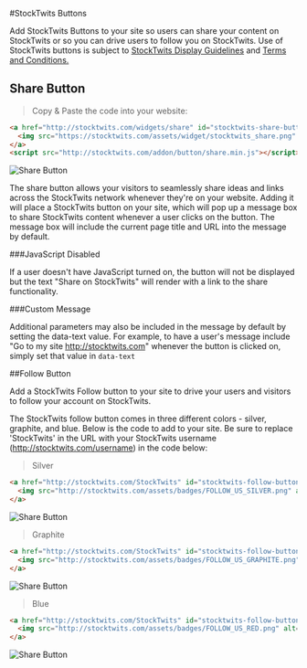 #StockTwits Buttons

Add StockTwits Buttons to your site so users can share your content on StockTwits or so you can drive users to follow
you on StockTwits. Use of StockTwits buttons is subject to [StockTwits Display Guidelines](#content-display-requirements)
and [Terms and Conditions.](#terms-amp-conditions)

## Share Button

> Copy & Paste the code into your website:

```html
<a href="http://stocktwits.com/widgets/share" id="stocktwits-share-button">
  <img src="https://stocktwits.com/assets/widget/stocktwits_share.png" alt="Share on StockTwits"/>
</a>
<script src="http://stocktwits.com/addon/button/share.min.js"></script>
```

![Share Button](https://stocktwits.com/images/widget/stocktwits_share.png)

The share button allows your visitors to seamlessly share ideas and links across the StockTwits network whenever
they're on your website. Adding it will place a StockTwits button on your site, which will pop up a message box to
share StockTwits content whenever a user clicks on the button. The message box will include the current page title and
URL into the message by default.

###JavaScript Disabled

If a user doesn't have JavaScript turned on, the button will not be displayed but the text "Share on StockTwits" will
render with a link to the share functionality.

###Custom Message

Additional parameters may also be included in the message by default by setting the data-text value. For example, to
have a user's message include "Go to my site http://stocktwits.com" whenever the button is clicked on, simply set that
value in `data-text`

##Follow Button

Add a StockTwits Follow button to your site to drive your users and visitors to follow your account on StockTwits.

The StockTwits follow button comes in three different colors - silver, graphite, and blue. Below is the code to add to
your site. Be sure to replace 'StockTwits' in the URL with your StockTwits username (http://stocktwits.com/username) in
the code below:

> Silver

```html
<a href="http://stocktwits.com/StockTwits" id="stocktwits-follow-button">
  <img src="http://stocktwits.com/assets/badges/FOLLOW_US_SILVER.png" alt="Follow Us on StockTwits"/>
</a>
```

![Share Button](http://stocktwits.com/assets/badges/FOLLOW_US_SILVER.png)

> Graphite

```html
<a href="http://stocktwits.com/StockTwits" id="stocktwits-follow-button">
  <img src="http://stocktwits.com/assets/badges/FOLLOW_US_GRAPHITE.png" alt="Follow Us on StockTwits"/>
</a>
```

![Share Button](http://stocktwits.com/assets/badges/FOLLOW_US_GRAPHITE.png)

> Blue

```html
<a href="http://stocktwits.com/StockTwits" id="stocktwits-follow-button">
  <img src="http://stocktwits.com/assets/badges/FOLLOW_US_RED.png" alt="Follow Us on StockTwits"/>
</a>
```

![Share Button](http://stocktwits.com/assets/badges/FOLLOW_US_RED.png)